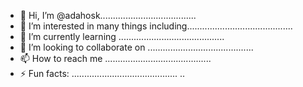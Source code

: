 - 👋 Hi, I’m @adahosk......................................
- 👀 I’m interested in many things including..........................................
- 🌱 I’m currently learning ..........................................
- 💞️ I’m looking to collaborate on ..........................................
- 📫 How to reach me ..........................................
- ⚡ Fun facts: ..........................................
..
<!---
adahosk/adahosk is a ✨ special ✨ repository because its `README.md` (this file) appears on your GitHub profile.
You can click the Preview link to take a look at your changes.
--->
